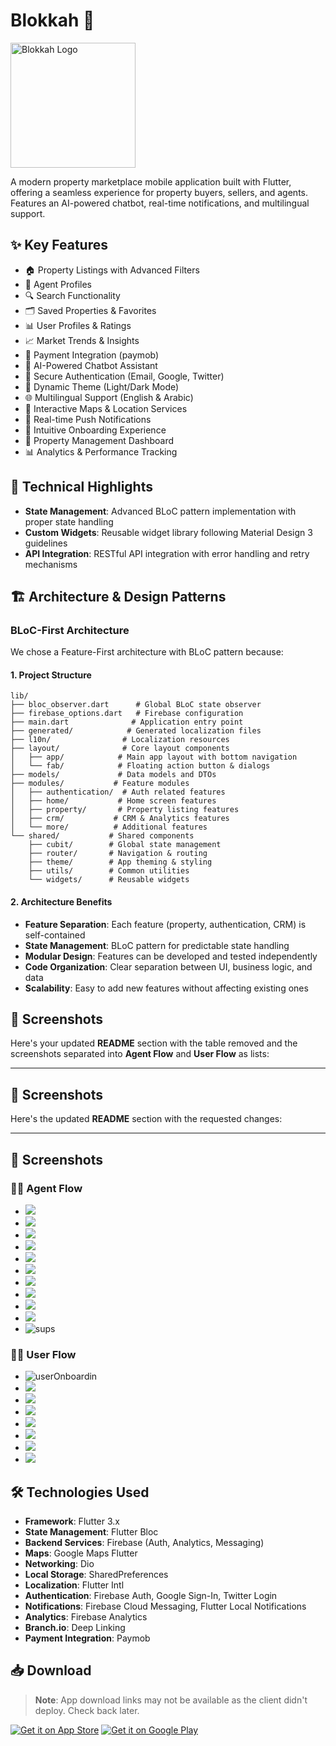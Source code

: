 # Blokkah 🏢

<img src="Screenshots/logo.png" alt="Blokkah Logo" width="200" height="200"/>

A modern property marketplace mobile application built with Flutter, offering a seamless experience for property buyers, sellers, and agents. Features an AI-powered chatbot, real-time notifications, and multilingual support.

## ✨ Key Features

- 🏠 Property Listings with Advanced Filters
- 🏢 Agent Profiles
- 🔍 Search Functionality
- 🗂️ Saved Properties & Favorites
- 📊 User Profiles & Ratings
- 📈 Market Trends & Insights
- 🏦 Payment Integration (paymob)
- 🤖 AI-Powered Chatbot Assistant
- 🔐 Secure Authentication (Email, Google, Twitter)
- 🌙 Dynamic Theme (Light/Dark Mode)
- 🌐 Multilingual Support (English & Arabic)
- 📍 Interactive Maps & Location Services
- 🔔 Real-time Push Notifications
- 📱 Intuitive Onboarding Experience
- 💼 Property Management Dashboard
- 📊 Analytics & Performance Tracking

## 🎯 Technical Highlights

- **State Management**: Advanced BLoC pattern implementation with proper state handling
- **Custom Widgets**: Reusable widget library following Material Design 3 guidelines
- **API Integration**: RESTful API integration with error handling and retry mechanisms

## 🏗️ Architecture & Design Patterns

### BLoC-First Architecture
We chose a Feature-First architecture with BLoC pattern because:

#### 1. Project Structure
```
lib/
├── bloc_observer.dart      # Global BLoC state observer
├── firebase_options.dart   # Firebase configuration
├── main.dart              # Application entry point
├── generated/            # Generated localization files
├── l10n/                # Localization resources
├── layout/              # Core layout components
│   ├── app/            # Main app layout with bottom navigation
│   └── fab/            # Floating action button & dialogs
├── models/             # Data models and DTOs
├── modules/           # Feature modules
│   ├── authentication/  # Auth related features
│   ├── home/           # Home screen features
│   ├── property/       # Property listing features
│   ├── crm/           # CRM & Analytics features
│   └── more/          # Additional features
└── shared/           # Shared components
    ├── cubit/        # Global state management
    ├── router/       # Navigation & routing
    ├── theme/        # App theming & styling
    ├── utils/        # Common utilities
    └── widgets/      # Reusable widgets
```

#### 2. Architecture Benefits

- **Feature Separation**: Each feature (property, authentication, CRM) is self-contained
- **State Management**: BLoC pattern for predictable state handling
- **Modular Design**: Features can be developed and tested independently
- **Code Organization**: Clear separation between UI, business logic, and data
- **Scalability**: Easy to add new features without affecting existing ones

## 📱 Screenshots
Here's your updated **README** section with the table removed and the screenshots separated into **Agent Flow** and **User Flow** as lists:

---

## 📱 Screenshots

Here's the updated **README** section with the requested changes:

---

## 📱 Screenshots

### 🧑‍💼 Agent Flow

* ![](Screenshots/agent_flow/Splash.png)
* ![](Screenshots/agent_flow/On%20Boarding.png)
* ![](Screenshots/agent_flow/Create%20Account.png)
* ![](Screenshots/agent_flow/Log%20In.png)
* ![](Screenshots/agent_flow/Dashboard.png)
* ![](Screenshots/agent_flow/Property%20Listings.png)
* ![](Screenshots/agent_flow/Add%20Listings.png)
* ![](Screenshots/agent_flow/Stepper%20Flow.png)
* ![](Screenshots/agent_flow/Profile.png)
* ![](Screenshots/agent_flow/More.png)
* ![sups](https://github.com/user-attachments/assets/e1d700c4-fa0c-42a8-b7f1-60a783da1db9)


### 🙋‍♂️ User Flow

* ![userOnboardin](https://github.com/user-attachments/assets/86562493-aadd-400e-be5d-fe23d5f55040)
* ![](Screenshots/user_flow/Home.png)
* ![](Screenshots/user_flow/Explore.png)
* ![](Screenshots/user_flow/Search.png)
* ![](Screenshots/user_flow/Property.png)
* ![](Screenshots/user_flow/Chat%20Bot.png)
* ![](Screenshots/user_flow/More.png)
* ![](Screenshots/user_flow/App%20Information.png)



## 🛠️ Technologies Used

- **Framework**: Flutter 3.x
- **State Management**: Flutter Bloc
- **Backend Services**: Firebase (Auth, Analytics, Messaging)
- **Maps**: Google Maps Flutter
- **Networking**: Dio
- **Local Storage**: SharedPreferences
- **Localization**: Flutter Intl
- **Authentication**: Firebase Auth, Google Sign-In, Twitter Login
- **Notifications**: Firebase Cloud Messaging, Flutter Local Notifications
- **Analytics**: Firebase Analytics
- **Branch.io**: Deep Linking
- **Payment Integration**: Paymob




## 📥 Download
> **Note**: App download links may not be available as the client didn't deploy. Check back later.

[![Get it on App Store](https://img.shields.io/badge/Download_on-the_App_Store-black.svg?style=for-the-badge&logo=apple&logoColor=white)](https://apps.apple.com/app/blokkah)
[![Get it on Google Play](https://img.shields.io/badge/Get_it_on-Google_Play-green.svg?style=for-the-badge&logo=google-play&logoColor=white)](https://play.google.com/store/apps/details?id=com.blokkahco.blokkah)


